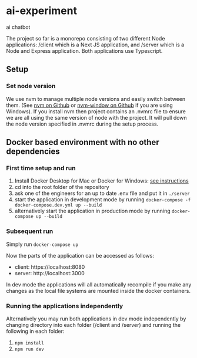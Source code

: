 # ai-experiment
ai chatbot

The project so far is a monorepo consisting of two different Node applications: /client which is a Next JS application, and /server which is a Node and Express application. Both applications use Typescript.

## Setup

### Set node version

We use nvm to manage multiple node versions and easily switch between them.
(See [nvm on Github](https://github.com/nvm-sh/nvm) or [nvm-window on Github](https://github.com/coreybutler/nvm-windows) if you are using Windows). If you install nvm then project contains an .nvmrc file to ensure we are all using the same version of node with the project. It will pull down the node version specified in .nvmrc during the setup process.

## Docker based environment with no other dependencies

### First time setup and run
1. Install Docker Desktop for Mac or Docker for Windows: [see instructions](https://docs.docker.com/desktop/install/mac-install/)
2. cd into the root folder of the repository
3. ask one of the engineers for an up to date .env file and put it in `./server`
4. start the application in development mode by running `docker-compose -f docker-compose.dev.yml up --build`
5. alternatively start the application in production mode by running `docker-compose up --build`

### Subsequent run
Simply run `docker-compose up`

Now the parts of the application can be accessed as follows:

- client: https://localhost:8080
- server: http://localhost:3000

In dev mode the applications will all automatically recompile if you make any changes as the local file systems are mounted inside the docker containers.

### Running the applications independently

Alternatively you may run both applications in dev mode independently by changing directory into each folder (/client and /server) and running the following in each folder:
1. ```npm install```
2. ```npm run dev```

